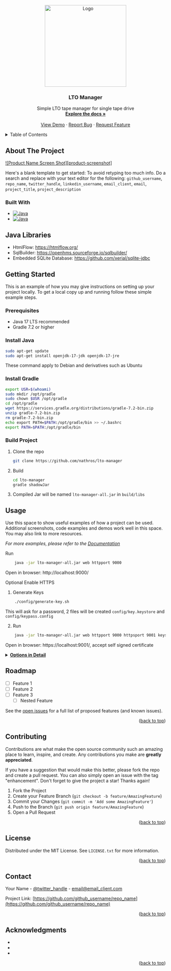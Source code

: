 <div id="top"></div>

<br />
<div align="center">
  <a href="https://github.com/nathros/lto-manager/">
    <img src="https://raw.githubusercontent.com/nathros/lto-manager/main/src/main/resources/lto/manager/web/assets/img/favico.svg" alt="Logo" width="256">
  </a>

<h3 align="center">LTO Manager</h3>

  <p align="center">
    Simple LTO tape manager for single tape drive
    <br />
    <a href="https://github.com/nathros/lto-manager"><strong>Explore the docs »</strong></a>
    <br />
    <br />
    <a href="https://github.com/nathros/lto-manager">View Demo</a>
    ·
    <a href="https://github.com/nathros/lto-manager/issues">Report Bug</a>
    ·
    <a href="https://github.com/nathros/lto-manager/issues">Request Feature</a>
  </p>
</div>



<!-- TABLE OF CONTENTS -->
<details>
  <summary>Table of Contents</summary>
  <ol>
    <li>
      <a href="#about-the-project">About The Project</a>
      <ul>
        <li><a href="#built-with">Built With</a></li>
      </ul>
    </li>
    <li>
      <a href="#getting-started">Getting Started</a>
      <ul>
        <li><a href="#prerequisites">Prerequisites</a></li>
        <li><a href="#installation">Installation</a></li>
      </ul>
    </li>
    <li><a href="#usage">Usage</a></li>
    <li><a href="#roadmap">Roadmap</a></li>
    <li><a href="#contributing">Contributing</a></li>
    <li><a href="#license">License</a></li>
    <li><a href="#contact">Contact</a></li>
    <li><a href="#acknowledgments">Acknowledgments</a></li>
  </ol>
</details>



<!-- ABOUT THE PROJECT -->
## About The Project

[![Product Name Screen Shot][product-screenshot]](https://example.com)

Here's a blank template to get started: To avoid retyping too much info. Do a search and replace with your text editor for the following: `github_username`, `repo_name`, `twitter_handle`, `linkedin_username`, `email_client`, `email`, `project_title`, `project_description`

### Built With

* [![Java][java-17]][java-17-url]
* [![Java][gradle]][gradle-url]

## Java Libraries
* HtmlFlow: https://htmlflow.org/
* SqlBuilder: https://openhms.sourceforge.io/sqlbuilder/
* Embedded SQLite Database: https://github.com/xerial/sqlite-jdbc

## Getting Started
This is an example of how you may give instructions on setting up your project locally.
To get a local copy up and running follow these simple example steps.

### Prerequisites
* Java 17 LTS recommended
* Gradle 7.2 or higher

### Install Java
   ```sh
   sudo apt-get update
   sudo apt-get install openjdk-17-jdk openjdk-17-jre
   ```
   These command apply to Debian and derivatives such as Ubuntu
### Install Gradle
   ```sh
   export USR=$(whoami)
   sudo mkdir /opt/gradle
   sudo chown $USR /opt/gradle
   cd /opt/gradle
   wget https://services.gradle.org/distributions/gradle-7.2-bin.zip
   unzip gradle-7.2-bin.zip
   rm gradle-7.2-bin.zip
   echo export PATH=$PATH:/opt/gradle/bin >> ~/.bashrc
   export PATH=$PATH:/opt/gradle/bin
   ```

### Build Project
1. Clone the repo
   ```sh
   git clone https://github.com/nathros/lto-manager
   ```
2. Build
   ```sh
   cd lto-manager
   gradle shadowJar
   ```
3. Compiled Jar will be named `lto-manager-all.jar` in `build/libs`

## Usage

Use this space to show useful examples of how a project can be used. Additional screenshots, code examples and demos work well in this space. You may also link to more resources.

_For more examples, please refer to the [Documentation](https://example.com)_

Run
```sh
	java -jar lto-manager-all.jar web httpport 9000
```
Open in browser: http://localhost:9000/

Optional Enable HTTPS
1. Generate Keys
```sh
	./config/generate-key.sh
```
This will ask for a password, 2 files will be created `config/key.keystore` and `config/keypass.config`

2. Run
```sh
	java -jar lto-manager-all.jar web httpport 9000 httpsport 9001 keystorepath config/key.keystore keystoreconfigpath config/keypass.config
```
Open in browser: https://localhost:9001/, accept self signed certificate


  <details>
    <summary><u><b>Options in Detail</b></u></summary>
    <!-- have to be followed by an empty line! -->

These are all available launch parameters

* <b>HTTP port</b>
    * Port number for HTTP

        ```sh
        httpport [port]
        ```
    If HTTPS is enabled requests to this port this will redirected to HTTPS

    Example: `httpport 9000`

* <b>HTTPS port</b>
   * Port number for HTTPS

       ```sh
       httpport [port]
       ```
   HTTP requests will be redirected to HTTPS

   If this is specified then options `keystorepath` and `keystoreconfigpath` must also be configured

   Example: `httpports 9001`

* <b>Key store path</b>
   * Path for Key store

       ```sh
       keystorepath [path]
       ```
  Make sure to run `config/generate-key.sh` once to generate a key

   Example: `keystorepath config/key.keystore`

* <b>Key store config path</b>
  * Path for Key store config

      ```sh
      keystoreconfigpath [path]
      ```
  Make sure to run `config/generate-key.sh` once to generate a key

    Example: `keystoreconfigpath config/keypass.config`


* <b>Database path</b>
  * Path for database

      ```sh
      dbpath [path]
      ```
  If file it does not exist it will be created

    Also if this option is not specified then default of `config/base.db` will be used

    Example: `dbpath config/base.db`
  </details>


<!-- ROADMAP -->
## Roadmap

- [ ] Feature 1
- [ ] Feature 2
- [ ] Feature 3
    - [ ] Nested Feature

See the [open issues](https://github.com/github_username/repo_name/issues) for a full list of proposed features (and known issues).

<p align="right">(<a href="#top">back to top</a>)</p>



<!-- CONTRIBUTING -->
## Contributing

Contributions are what make the open source community such an amazing place to learn, inspire, and create. Any contributions you make are **greatly appreciated**.

If you have a suggestion that would make this better, please fork the repo and create a pull request. You can also simply open an issue with the tag "enhancement".
Don't forget to give the project a star! Thanks again!

1. Fork the Project
2. Create your Feature Branch (`git checkout -b feature/AmazingFeature`)
3. Commit your Changes (`git commit -m 'Add some AmazingFeature'`)
4. Push to the Branch (`git push origin feature/AmazingFeature`)
5. Open a Pull Request

<p align="right">(<a href="#top">back to top</a>)</p>



<!-- LICENSE -->
## License

Distributed under the MIT License. See `LICENSE.txt` for more information.

<p align="right">(<a href="#top">back to top</a>)</p>



<!-- CONTACT -->
## Contact

Your Name - [@twitter_handle](https://twitter.com/twitter_handle) - email@email_client.com

Project Link: [https://github.com/github_username/repo_name](https://github.com/github_username/repo_name)

<p align="right">(<a href="#top">back to top</a>)</p>



<!-- ACKNOWLEDGMENTS -->
## Acknowledgments

* []()
* []()
* []()

<p align="right">(<a href="#top">back to top</a>)</p>



<!-- MARKDOWN LINKS & IMAGES -->
<!-- https://www.markdownguide.org/basic-syntax/#reference-style-links -->
[java-17]: https://img.shields.io/badge/Java-17-orange?style=for-the-badge&logo=java
[java-17-url]: https://www.oracle.com/java/technologies/javase/jdk17-archive-downloads.html
[gradle]: https://img.shields.io/badge/Gradle-7.2-%2302303a?style=for-the-badge&logo=gradle
[gradle-url]: https://gradle.org/
